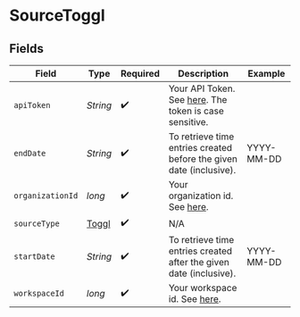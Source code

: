 # SourceToggl


## Fields

| Field                                                                                                                       | Type                                                                                                                        | Required                                                                                                                    | Description                                                                                                                 | Example                                                                                                                     |
| --------------------------------------------------------------------------------------------------------------------------- | --------------------------------------------------------------------------------------------------------------------------- | --------------------------------------------------------------------------------------------------------------------------- | --------------------------------------------------------------------------------------------------------------------------- | --------------------------------------------------------------------------------------------------------------------------- |
| `apiToken`                                                                                                                  | *String*                                                                                                                    | :heavy_check_mark:                                                                                                          | Your API Token. See <a href="https://developers.track.toggl.com/docs/authentication">here</a>. The token is case sensitive. |                                                                                                                             |
| `endDate`                                                                                                                   | *String*                                                                                                                    | :heavy_check_mark:                                                                                                          | To retrieve time entries created before the given date (inclusive).                                                         | YYYY-MM-DD                                                                                                                  |
| `organizationId`                                                                                                            | *long*                                                                                                                      | :heavy_check_mark:                                                                                                          | Your organization id. See <a href="https://developers.track.toggl.com/docs/organization">here</a>.                          |                                                                                                                             |
| `sourceType`                                                                                                                | [Toggl](../../models/shared/Toggl.md)                                                                                       | :heavy_check_mark:                                                                                                          | N/A                                                                                                                         |                                                                                                                             |
| `startDate`                                                                                                                 | *String*                                                                                                                    | :heavy_check_mark:                                                                                                          | To retrieve time entries created after the given date (inclusive).                                                          | YYYY-MM-DD                                                                                                                  |
| `workspaceId`                                                                                                               | *long*                                                                                                                      | :heavy_check_mark:                                                                                                          | Your workspace id. See <a href="https://developers.track.toggl.com/docs/workspaces">here</a>.                               |                                                                                                                             |